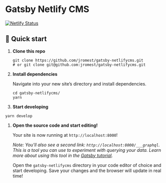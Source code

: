 # Gatsby Netlify CMS

[![Netlify Status](https://api.netlify.com/api/v1/badges/e2950416-6a57-4653-a3be-90bc9b190b63/deploy-status)](https://app.netlify.com/sites/gatsby-netlifycms-jromest/deploys)

## 🚀 Quick start

1.  **Clone this repo**

    ```shell
    git clone https://github.com/jromest/gatsby-netlifycms.git
    # or git clone git@github.com:jromest/gatsby-netlifycms.git
    ```

1.  **Install dependencies**

    Navigate into your new site’s directory and install dependencies.

    ```shell
    cd gatsby-netlifycms/
    yarn
    ```

1.  **Start developing**

```shell
yarn develop
```

1.  **Open the source code and start editing!**

    Your site is now running at `http://localhost:8000`!

    _Note: You'll also see a second link: _`http://localhost:8000/___graphql`_. This is a tool you can use to experiment with querying your data. Learn more about using this tool in the [Gatsby tutorial](https://www.gatsbyjs.org/tutorial/part-five/#introducing-graphiql)._

    Open the `gatsby-netlifycms` directory in your code editor of choice and start developing. Save your changes and the browser will update in real time!
